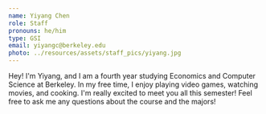 ```yaml
---
name: Yiyang Chen
role: Staff
pronouns: he/him
type: GSI
email: yiyangc@berkeley.edu
photo: ../resources/assets/staff_pics/yiyang.jpg
---
```

Hey! I'm Yiyang, and I am a fourth year studying Economics and Computer Science at Berkeley. In my free time, I enjoy playing video games, watching movies, and cooking. I'm really excited to meet you all this semester! Feel free to ask me any questions about the course and the majors!
